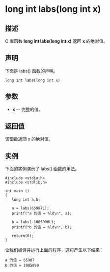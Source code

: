 # long int labs(long int x)

## 描述

C 库函数 **long int labs(long int x)** 返回 **x** 的绝对值。

## 声明

下面是 labs() 函数的声明。

```
long int labs(long int x)
```

## 参数

- **x** -- 完整的值。

## 返回值

该函数返回 x 的绝对值。

## 实例

下面的实例演示了 labs() 函数的用法。

```
#include <stdio.h>
#include <stdlib.h>

int main ()
{
   long int a,b;

   a = labs(65987L);
   printf("a 的值 = %ld\n", a);

   b = labs(-1005090L);
   printf("b 的值 = %ld\n", b);
   
   return(0);
}
```

让我们编译并运行上面的程序，这将产生以下结果：

```
a 的值 = 65987
b 的值 = 1005090
```